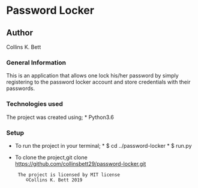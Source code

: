 # Password Locker

## Author 
Collins K. Bett

### General Information
This is an application that allows one lock his/her password by simply registering to the password locker account and store credentials with their passwords.

### Technologies used
The project was created using;
    * Python3.6

### Setup
* To run the project in your terminal;
       * $ cd ../password-locker
       * $ run.py
* To clone the project,git clone https://github.com/collinsbett29/password-locker.git

       The project is licensed by MIT license
          ©️Collins K. Bett 2019  

